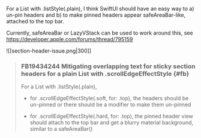 For a List with .listStyle(.plain), I think SwiftUI should have an easy way to a) un-pin headers and b) to make pinned headers appear safeAreaBar-like, attached to the top bar.

Currently, safeAreaBar or LazyVStack can be used to work around this, see https://developer.apple.com/forums/thread/795159

![[section-header-issue.png|300]]

> ### FB19434244 Mitigating overlapping text for sticky section headers for a plain List with .scrollEdgeEffectStyle {#fb}
>
> For a List with .listStyle(.plain),
>
> - for .scrollEdgeEffectStyle(.soft, for: .top), the headers should be un-pinned or there should be a modifier to make them un-pinned
> 
> - for .scrollEdgeEffectStyle(.hard, for: .top), the pinned header view should attach to the top bar and get a blurry material background, similar to a safeAreaBar()


